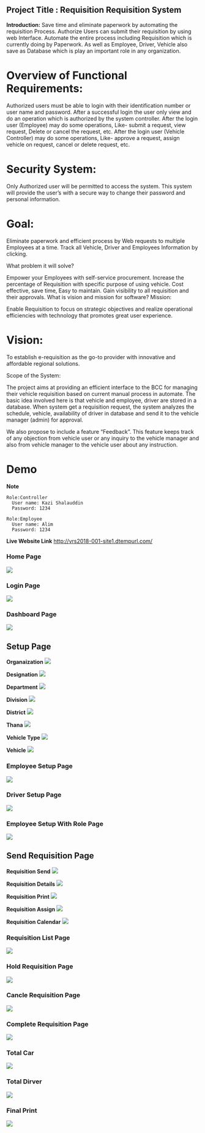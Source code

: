 

## Project Title : Requisition Requisition System

**Introduction:** Save time and eliminate paperwork by automating the requisition Process. Authorize Users can submit their requisition by using web Interface. Automate the entire process including Requisition which is currently doing by Paperwork. As well as Employee, Driver, Vehicle also save as Database which is play an important role in any organization.

# Overview of Functional Requirements:

Authorized users must be able to login with their identification number or user name and password.
After a successful login the user only view and do an operation which is authorized by the system controller.
After the login user (Employee) may do some operations, Like- submit a request, view request, Delete or cancel the request, etc.
After the login user (Vehicle Controller) may do some operations, Like- approve a request, assign vehicle on request, cancel or delete request, etc.

# Security System:

Only Authorized user will be permitted to access the system. This system will provide the user’s with a secure way to change their password and personal information.

# Goal:

Eliminate paperwork and efficient process by Web requests to multiple Employees at a time. Track all Vehicle, Driver and Employees Information by clicking.

What problem it will solve?

Empower your Employees with self-service procurement.
Increase the percentage of Requisition with specific purpose of using vehicle.
Cost effective, save time, Easy to maintain.
Gain visibility to all requisition and their approvals.
What is vision and mission for software? Mission:

Enable Requisition to focus on strategic objectives and realize operational efficiencies with technology that promotes great user experience.

# Vision:

To establish e-requisition as the go-to provider with innovative and affordable regional solutions.

Scope of the System:

The project aims at providing an efficient interface to the BCC for managing their vehicle requisition based on current manual process in automate. The basic idea involved here is that vehicle and employee, driver are stored in a database. When system get a requisition request, the system analyzes the schedule, vehicle, availability of driver in database and send it to the vehicle manager (admin) for approval.

We also propose to include a feature “Feedback”. This feature keeps track of any objection from vehicle user or any inquiry to the vehicle manager and also from vehicle manager to the vehicle user about any instruction.

# Demo

**Note** <br/>

    Role:Controller
      User name: Kazi Shalauddin
      Password: 1234
      
    Role:Employee
      User name: Alim
      Password: 1234

**Live Website Link**
   http://vrs2018-001-site1.dtempurl.com/


### Home Page
![](ProjectImages/screencapture-localhost-61738-2018-11-11-19_03_17.png)

### Login Page
![](ProjectImages/Screenshot_7.png)

### Dashboard Page
![](ProjectImages/Screenshot_1.png)

## Setup Page
**Organaization**
![](ProjectImages/Screenshot_2.png)

**Designation**
![](ProjectImages/Screenshot_4.png)

**Department**
![](ProjectImages/Screenshot_3.png)

**Division**
![](ProjectImages/Screenshot_5.png)

**District**
![](ProjectImages/Screenshot_6.png)

**Thana**
![](ProjectImages/Screenshot_9.png)

**Vehicle Type**
![](ProjectImages/Screenshot_10.png)

**Vehicle**
![](ProjectImages/Screenshot_11.png)

### Employee Setup Page
![](ProjectImages/Screenshot_13.png)


### Driver Setup Page
![](ProjectImages/Screenshot_14.png)

### Employee Setup With Role Page
![](ProjectImages/Screenshot_12.png)

## Send Requisition Page
**Requisition Send**
![](ProjectImages/Screenshot_15.png)

**Requisition Details**
![](ProjectImages/Screenshot_23.png)

**Requisition Print**
![](ProjectImages/Screenshot_22.png)

**Requisition Assign**
![](ProjectImages/Screenshot_24.png)

**Requisition Calendar**
![](ProjectImages/Screenshot_25.png)

### Requisition List Page
![](ProjectImages/Screenshot_15.png)

### Hold Requisition Page
![](ProjectImages/Screenshot_16.png)

### Cancle Requisition Page
![](ProjectImages/Screenshot_17.png)

### Complete Requisition Page
![](ProjectImages/Screenshot_18.png)

### Total Car
![](ProjectImages/Screenshot_19.png)

### Total Dirver
![](ProjectImages/Screenshot_20.png)

### Final Print
![](ProjectImages/Screenshot_26.png)
